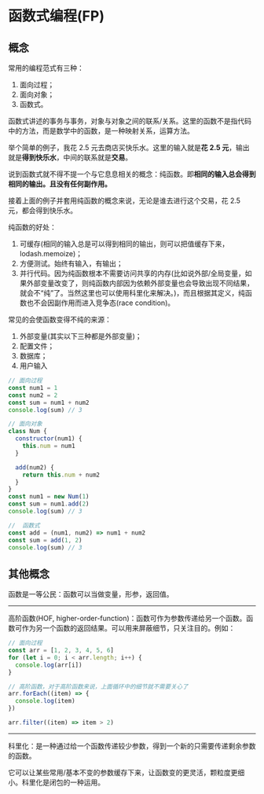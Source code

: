 # 函数式编程(FP)

## 概念

常用的编程范式有三种：

1. 面向过程；
2. 面向对象；
3. 函数式。

函数式讲述的事务与事务，对象与对象之间的联系/关系。这里的函数不是指代码中的方法，而是数学中的函数，是一种映射关系，运算方法。

举个简单的例子，我花 2.5 元去商店买快乐水。这里的输入就是<b>花 2.5 元</b>，输出就是<b>得到快乐水</b>，中间的联系就是<b>交易</b>。

说到函数式就不得不提一个与它息息相关的概念：纯函数。即<b>相同的输入总会得到相同的输出。且没有任何副作用。</b>

接着上面的例子并套用纯函数的概念来说，无论是谁去进行这个交易，花 2.5 元，都会得到快乐水。

纯函数的好处：

1. 可缓存(相同的输入总是可以得到相同的输出，则可以把值缓存下来，lodash.memoize)；
2. 方便测试。始终有输入，有输出；
3. 并行代码。因为纯函数根本不需要访问共享的内存(比如说外部/全局变量，如果外部变量改变了，则纯函数内部因为依赖外部变量也会导致出现不同结果，就会不“纯”了。当然这里也可以使用科里化来解决。)，而且根据其定义，纯函数也不会因副作用而进入竞争态(race condition)。

常见的会使函数变得不纯的来源：

1. 外部变量(其实以下三种都是外部变量)；
2. 配置文件；
3. 数据库；
4. 用户输入

```js
// 面向过程
const num1 = 1
const num2 = 2
const sum = num1 + num2
console.log(sum) // 3

// 面向对象
class Num {
  constructor(num1) {
    this.num = num1
  }

  add(num2) {
    return this.num + num2
  }
}
const num1 = new Num(1)
const sum = num1.add(2)
console.log(sum) // 3

//  函数式
const add = (num1, num2) => num1 + num2
const sum = add(1, 2)
console.log(sum) // 3
```

## 其他概念

函数是一等公民：函数可以当做变量，形参，返回值。

---

高阶函数(HOF, higher-order-function)：函数可作为参数传递给另一个函数。函数可作为另一个函数的返回结果。可以用来屏蔽细节，只关注目的。例如：

```js
// 面向过程
const arr = [1, 2, 3, 4, 5, 6]
for (let i = 0; i < arr.length; i++) {
  console.log(arr[i])
}

// 高阶函数，对于高阶函数来说，上面循环中的细节就不需要关心了
arr.forEach((item) => {
  console.log(item)
})

arr.filter((item) => item > 2)
```

---

科里化：是一种通过给一个函数传递较少参数，得到一个新的只需要传递剩余参数的函数。

它可以让某些常用/基本不变的参数缓存下来，让函数变的更灵活，颗粒度更细小。科里化是闭包的一种运用。
